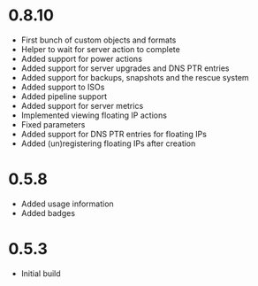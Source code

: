 # 0.8.10

- First bunch of custom objects and formats
- Helper to wait for server action to complete
- Added support for power actions
- Added support for server upgrades and DNS PTR entries
- Added support for backups, snapshots and the rescue system
- Added support to ISOs
- Added pipeline support
- Added support for server metrics
- Implemented viewing floating IP actions
- Fixed parameters
- Added support for DNS PTR entries for floating IPs
- Added (un)registering floating IPs after creation

# 0.5.8

- Added usage information
- Added badges

# 0.5.3

- Initial build